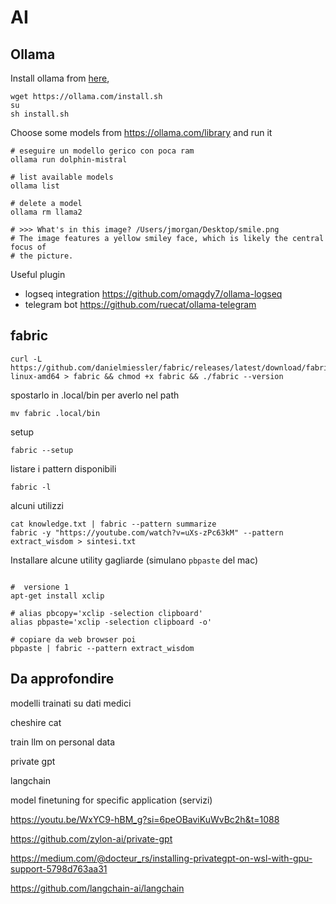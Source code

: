 # AI

## Ollama



Install ollama from [here](https://ollama.com/), 
```
wget https://ollama.com/install.sh
su
sh install.sh
```
Choose some models from https://ollama.com/library and run it
```
# eseguire un modello gerico con poca ram
ollama run dolphin-mistral

# list available models
ollama list

# delete a model
ollama rm llama2

# >>> What's in this image? /Users/jmorgan/Desktop/smile.png
# The image features a yellow smiley face, which is likely the central focus of 
# the picture.

```

Useful plugin
- logseq integration https://github.com/omagdy7/ollama-logseq
- telegram bot https://github.com/ruecat/ollama-telegram


## fabric

```
curl -L https://github.com/danielmiessler/fabric/releases/latest/download/fabric-linux-amd64 > fabric && chmod +x fabric && ./fabric --version
```
spostarlo in .local/bin per averlo nel path
```
mv fabric .local/bin
```
setup
```
fabric --setup
```
listare i pattern disponibili
```
fabric -l
```
alcuni utilizzi
```
cat knowledge.txt | fabric --pattern summarize
fabric -y "https://youtube.com/watch?v=uXs-zPc63kM" --pattern extract_wisdom > sintesi.txt
```
Installare alcune utility gagliarde (simulano `pbpaste` del mac)
```

#  versione 1
apt-get install xclip

# alias pbcopy='xclip -selection clipboard'
alias pbpaste='xclip -selection clipboard -o'

# copiare da web browser poi
pbpaste | fabric --pattern extract_wisdom

```

## Da approfondire

modelli trainati su dati medici

cheshire cat

train llm on personal data

private gpt

langchain

model finetuning for specific application (servizi)

https://youtu.be/WxYC9-hBM_g?si=6peOBaviKuWvBc2h&t=1088

https://github.com/zylon-ai/private-gpt

https://medium.com/@docteur_rs/installing-privategpt-on-wsl-with-gpu-support-5798d763aa31

https://github.com/langchain-ai/langchain
